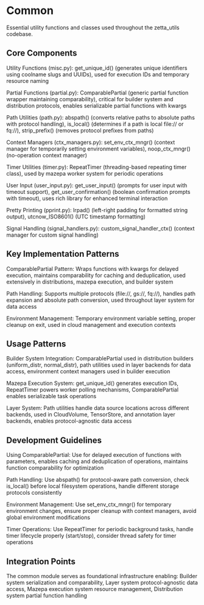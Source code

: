 # Common

Essential utility functions and classes used throughout the zetta_utils codebase.

## Core Components
Utility Functions (misc.py): get_unique_id() (generates unique identifiers using coolname slugs and UUIDs), used for execution IDs and temporary resource naming

Partial Functions (partial.py): ComparablePartial (generic partial function wrapper maintaining comparability), critical for builder system and distribution protocols, enables serializable partial functions with kwargs

Path Utilities (path.py): abspath() (converts relative paths to absolute paths with protocol handling), is_local() (determines if a path is local file:// or fq://), strip_prefix() (removes protocol prefixes from paths)

Context Managers (ctx_managers.py): set_env_ctx_mngr() (context manager for temporarily setting environment variables), noop_ctx_mngr() (no-operation context manager)

Timer Utilities (timer.py): RepeatTimer (threading-based repeating timer class), used by mazepa worker system for periodic operations

User Input (user_input.py): get_user_input() (prompts for user input with timeout support), get_user_confirmation() (boolean confirmation prompts with timeout), uses rich library for enhanced terminal interaction

Pretty Printing (pprint.py): lrpad() (left-right padding for formatted string output), utcnow_ISO8601() (UTC timestamp formatting)

Signal Handling (signal_handlers.py): custom_signal_handler_ctx() (context manager for custom signal handling)

## Key Implementation Patterns
ComparablePartial Pattern: Wraps functions with kwargs for delayed execution, maintains comparability for caching and deduplication, used extensively in distributions, mazepa execution, and builder system

Path Handling: Supports multiple protocols (file://, gs://, fq://), handles path expansion and absolute path conversion, used throughout layer system for data access

Environment Management: Temporary environment variable setting, proper cleanup on exit, used in cloud management and execution contexts

## Usage Patterns
Builder System Integration: ComparablePartial used in distribution builders (uniform_distr, normal_distr), path utilities used in layer backends for data access, environment context managers used in builder execution

Mazepa Execution System: get_unique_id() generates execution IDs, RepeatTimer powers worker polling mechanisms, ComparablePartial enables serializable task operations

Layer System: Path utilities handle data source locations across different backends, used in CloudVolume, TensorStore, and annotation layer backends, enables protocol-agnostic data access

## Development Guidelines
Using ComparablePartial: Use for delayed execution of functions with parameters, enables caching and deduplication of operations, maintains function comparability for optimization

Path Handling: Use abspath() for protocol-aware path conversion, check is_local() before local filesystem operations, handle different storage protocols consistently

Environment Management: Use set_env_ctx_mngr() for temporary environment changes, ensure proper cleanup with context managers, avoid global environment modifications

Timer Operations: Use RepeatTimer for periodic background tasks, handle timer lifecycle properly (start/stop), consider thread safety for timer operations

## Integration Points
The common module serves as foundational infrastructure enabling: Builder system serialization and comparability, Layer system protocol-agnostic data access, Mazepa execution system resource management, Distribution system partial function handling

